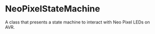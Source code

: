 # NeoPixelStateMachine
A class that presents a state machine to interact with Neo Pixel LEDs on AVR.
